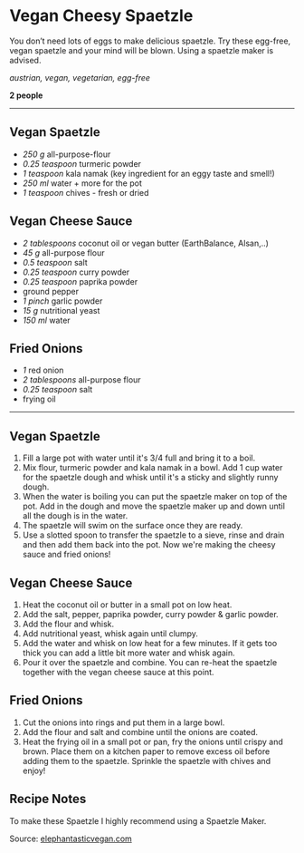 # Vegan Cheesy Spaetzle

You don’t need lots of eggs to make delicious spaetzle. Try these egg-free, vegan spaetzle and your mind will be blown. Using a spaetzle maker is advised.

*austrian, vegan, vegetarian, egg-free*

**2 people**

---

## Vegan Spaetzle

- *250 g* all-purpose-flour
- *0.25 teaspoon* turmeric powder
- *1 teaspoon* kala namak (key ingredient for an eggy taste and smell!)
- *250 ml* water + more for the pot
- *1 teaspoon* chives - fresh or dried

## Vegan Cheese Sauce

- *2 tablespoons* coconut oil or vegan butter (EarthBalance, Alsan,..)
- *45 g* all-purpose flour
- *0.5 teaspoon* salt
- *0.25 teaspoon* curry powder
- *0.25 teaspoon* paprika powder
- ground pepper
- *1 pinch* garlic powder
- *15 g* nutritional yeast
- *150 ml* water

## Fried Onions

- *1* red onion
- *2 tablespoons* all-purpose flour
- *0.25 teaspoon* salt
- frying oil

---

## Vegan Spaetzle
1. Fill a large pot with water until it's 3/4 full and bring it to a boil.
2. Mix flour, turmeric powder and kala namak in a bowl. Add 1 cup water for the spaetzle dough and whisk until it's a sticky and slightly runny dough.
3. When the water is boiling you can put the spaetzle maker on top of the pot. Add in the dough and move the spaetzle maker up and down until all the dough is in the water.
4. The spaetzle will swim on the surface once they are ready.
5. Use a slotted spoon to transfer the spaetzle to a sieve, rinse and drain and then add them back into the pot. Now we're making the cheesy sauce and fried onions!


## Vegan Cheese Sauce
1. Heat the coconut oil or butter in a small pot on low heat.
2. Add the salt, pepper, paprika powder, curry powder & garlic powder.
3. Add the flour and whisk.
4. Add nutritional yeast, whisk again until clumpy.
5. Add the water and whisk on low heat for a few minutes. If it gets too thick you can add a little bit more water and whisk again.
6. Pour it over the spaetzle and combine. You can re-heat the spaetzle together with the vegan cheese sauce at this point.


## Fried Onions
1. Cut the onions into rings and put them in a large bowl.
2. Add the flour and salt and combine until the onions are coated.
3. Heat the frying oil in a small pot or pan, fry the onions until crispy and brown. Place them on a kitchen paper to remove excess oil before adding them to the spaetzle. Sprinkle the spaetzle with chives and enjoy!

## Recipe Notes

To make these Spaetzle I highly recommend using a Spaetzle Maker.

Source: [elephantasticvegan.com](https://www.elephantasticvegan.com/cheesy-spaetzle/)

